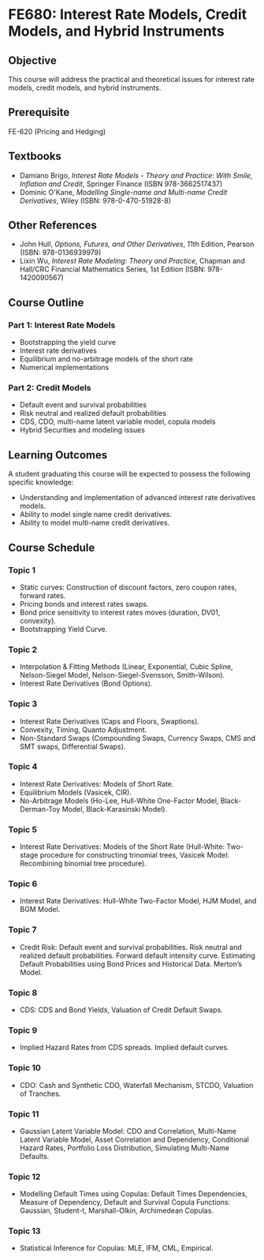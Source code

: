 # FE680: Interest Rate Models, Credit Models, and Hybrid Instruments

## Objective

This course will address the practical and theoretical issues for interest rate models, credit models, and hybrid instruments.

## Prerequisite

FE-620 (Pricing and Hedging)

## Textbooks

- Damiano Brigo, *Interest Rate Models - Theory and Practice: With Smile, Inflation and Credit*, Springer Finance (ISBN 978-3662517437)
- Dominic O'Kane, *Modelling Single-name and Multi-name Credit Derivatives*, Wiley (ISBN: 978-0-470-51928-8)

## Other References

- John Hull, *Options, Futures, and Other Derivatives*, 11th Edition, Pearson (ISBN: 978-0136939979)
- Lixin Wu, *Interest Rate Modeling: Theory and Practice*, Chapman and Hall/CRC Financial Mathematics Series, 1st Edition (ISBN: 978-1420090567)

## Course Outline

### Part 1: Interest Rate Models

- Bootstrapping the yield curve
- Interest rate derivatives
- Equilibrium and no-arbitrage models of the short rate
- Numerical implementations

### Part 2: Credit Models

- Default event and survival probabilities
- Risk neutral and realized default probabilities
- CDS, CDO, multi-name latent variable model, copula models
- Hybrid Securities and modeling issues

## Learning Outcomes

A student graduating this course will be expected to possess the following specific knowledge:

- Understanding and implementation of advanced interest rate derivatives models.
- Ability to model single name credit derivatives.
- Ability to model multi-name credit derivatives.

## Course Schedule

### Topic 1

- Static curves: Construction of discount factors, zero coupon rates, forward rates.
- Pricing bonds and interest rates swaps.
- Bond price sensitivity to interest rates moves (duration, DV01, convexity).
- Bootstrapping Yield Curve.

### Topic 2

- Interpolation & Fitting Methods (Linear, Exponential, Cubic Spline, Nelson-Siegel Model, Nelson-Siegel-Svensson, Smith-Wilson).
- Interest Rate Derivatives (Bond Options).

### Topic 3

- Interest Rate Derivatives (Caps and Floors, Swaptions).
- Convexity, Timing, Quanto Adjustment.
- Non-Standard Swaps (Compounding Swaps, Currency Swaps, CMS and SMT swaps, Differential Swaps).

### Topic 4

- Interest Rate Derivatives: Models of Short Rate.
- Equilibrium Models (Vasicek, CIR).
- No-Arbitrage Models (Ho-Lee, Hull-White One-Factor Model, Black-Derman-Toy Model, Black-Karasinski Model).

### Topic 5

- Interest Rate Derivatives: Models of the Short Rate (Hull-White: Two-stage procedure for constructing trinomial trees, Vasicek Model: Recombining binomial tree procedure).

### Topic 6

- Interest Rate Derivatives: Hull-White Two-Factor Model, HJM Model, and BGM Model.

### Topic 7

- Credit Risk: Default event and survival probabilities. Risk neutral and realized default probabilities. Forward default intensity curve. Estimating Default Probabilities using Bond Prices and Historical Data. Merton’s Model.

### Topic 8

- CDS: CDS and Bond Yields, Valuation of Credit Default Swaps.

### Topic 9

- Implied Hazard Rates from CDS spreads. Implied default curves.

### Topic 10

- CDO: Cash and Synthetic CDO, Waterfall Mechanism, STCDO, Valuation of Tranches.

### Topic 11

- Gaussian Latent Variable Model: CDO and Correlation, Multi-Name Latent Variable Model, Asset Correlation and Dependency, Conditional Hazard Rates, Portfolio Loss Distribution, Simulating Multi-Name Defaults.

### Topic 12

- Modelling Default Times using Copulas: Default Times Dependencies, Measure of Dependency, Default and Survival Copula Functions: Gaussian, Student-t, Marshall-Olkin, Archimedean Copulas.

### Topic 13

- Statistical Inference for Copulas: MLE, IFM, CML, Empirical.
